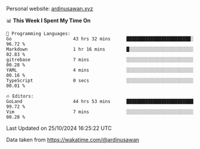 Personal website: [ardinusawan.xyz](https://ardinusawan.xyz)

<!--START_SECTION:waka-->
📊 **This Week I Spent My Time On** 

```text
💬 Programming Languages: 
Go                       43 hrs 32 mins      ████████████████████████░   96.72 % 
Markdown                 1 hr 16 mins        █░░░░░░░░░░░░░░░░░░░░░░░░   02.83 % 
gitrebase                7 mins              ░░░░░░░░░░░░░░░░░░░░░░░░░   00.28 % 
YAML                     4 mins              ░░░░░░░░░░░░░░░░░░░░░░░░░   00.16 % 
TypeScript               0 secs              ░░░░░░░░░░░░░░░░░░░░░░░░░   00.01 % 

🔥 Editors: 
GoLand                   44 hrs 53 mins      █████████████████████████   99.72 % 
Vim                      7 mins              ░░░░░░░░░░░░░░░░░░░░░░░░░   00.28 % 
```


 Last Updated on 25/10/2024 16:25:22 UTC
<!--END_SECTION:waka-->
Data taken from https://wakatime.com/@ardinusawan
